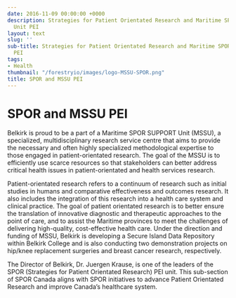 ```yaml
---
date: 2016-11-09 00:00:00 +0000
description: Strategies for Patient Orientated Research and Maritime SPOR SUPPORT
  Unit PEI
layout: text
slug: ''
sub-title: Strategies for Patient Orientated Research and Maritime SPOR SUPPORT Unit
  PEI
tags:
- Health
thumbnail: "/forestryio/images/logo-MSSU-SPOR.png"
title: SPOR and MSSU PEI
---
```

<h1>SPOR and MSSU PEI</h1>

<p>Belkirk is proud to be a part of a Maritime SPOR SUPPORT Unit (MSSU), a specialized, multidisciplinary research service centre that aims to provide the necessary and often highly specialized methodological expertise to those engaged in patient-orientated research. The goal of the MSSU is to efficiently use scarce resources so that stakeholders can better address critical health issues in patient-orientated and health services research.&nbsp;</p>

<p>Patient-orientated research refers to a continuum of research such as initial studies in humans and comparative effectiveness and outcomes research. It also includes the integration of this research into a health care system and clinical practice. The goal of patient orientated research is to better ensure the translation of innovative diagnostic and therapeutic approaches to the point of care, and to assist the Maritime provinces to meet the challenges of delivering high-quality, cost-effective health care. Under the direction and funding of MSSU, Belkirk is developing a Secure Island Data Repository within Belkirk College and is also conducting two demonstration projects on hip/knee replacement surgeries and breast cancer research, respectively.</p>

<p>The Director of Belkirk, Dr. Juergen Krause, is one of the leaders of the SPOR (Strategies for Patient Orientated Research) PEI unit. This sub-section of SPOR Canada aligns with SPOR initiatives to advance Patient Orientated Research and improve Canada’s healthcare system.</p>

